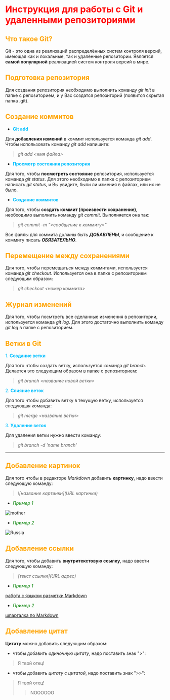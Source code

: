 # <font color=#FF0000>**Инструкция для работы с Git и удаленными репозиториями**</font>

## <font color=#FFA500>Что такое Git?</font>

Git - это одна из реализаций распределённых систем контроля версий, имеющая как и локальные, так и удалённые репозитории. Является **самой популярной** реализацией систем контроля версий в мире.

## <font color=#FFA500>Подготовка репозитория</font>

Для создания репозитория необходимо выполнить команду *git init*  в папке с репозиторием, и у Вас создатся репозиторий (появится скрытая папка .git).

## <font color=#FFA500>Создание коммитов</font>

* <font color=#00BFFF>**Git add**</font>

Для **добавления измений** в коммит используется команда *git add*. Чтобы использовать команду *git add* напишите:

> *git add <имя файла>*

* <font color=#00BFFF>**Просмотр состояния репозитория**</font>

Для того, чтобы **посмотреть состояние** репозитория, используется команда *git status*. Для этого необходимо в папке с репозиторием написать *git status*, и Вы увидите, были ли измения в файлах, или их не было.

* <font color=#00BFFF>**Создание коммитов**</font>

Для того, чтобы **создать коммит (произвести сохранение)**, необходимо выполнить команду *git commit*. Выполняется она так: 

> *git commit -m "<сообщение к коммиту>"* 

Все файлы для коммита должны быть ***ДОБАВЛЕНЫ***, и сообщение к коммиту писать ***ОБЯЗАТЕЛЬНО***.

## <font color=#FFA500>Перемещение между сохранениями</font>

Для того, чтобы перемещаться между коммитами, используется команда *git checkout*. Используется она в папке с репозиторием следующим образом: 

>*git checkout <номер коммита>*

## <font color=#FFA500>Журнал изменений</font>

Для того, чтобы посмтреть все сделанные изменения в репозитории, используется команда *git log*. Для этого достаточно выполнить команду *git log* в папке с репозиторием.

## <font color=#FFA500>Ветки в Git</font>

<font color=#00BFFF>1. **Создание ветки**</font>

Для того чтобы создать ветку, используется команда *git branch*. Делается это следующим образом в папке с репозиторием:

>*git branch <название новой ветки>*

<font color=#00BFFF>2. **Слияние веток**</font>

Для того чтобы добавить ветку в текущую ветку, используется следующая команда:

>*git merge <название ветки>*

<font color=#00BFFF>3. **Удаление веток**</font>

Для удаления ветки нужно ввести команду:

>*git branch -d 'name branch'*
---

## <font color=#FFA500>Добавление картинок</font>

Для того чтобы в редакторе *Markdown* добавить **картинку**, надо ввести следующую команду:

>*![название картинки](URL картинки)*

* <font color=#008000>*Пример 1*</font>

![mother](https://phonoteka.org/uploads/posts/2021-04/1619771738_13-phonoteka_org-p-krasivii-fon-dlya-prezentatsii-ko-dnyu-mat-13.jpg)

* <font color=#008000>*Пример 2*</font>

![Russia](https://encrypted-tbn0.gstatic.com/images?q=tbn:ANd9GcSnAhGq_sHGAx8OQJRPZdI3Gu0VgHHJbredaA&usqp=CAU)

## <font color=#FFA500>Добавление ссылки</font>

Для того, чтобы добавить **внутритекстовую ссылку**, надо ввести следующую команду:

>*[текст ссылки](URL адрес)*

* <font color=#008000>*Пример 1*</font>

[работа с языком разметки Markdown](https://gist.github.com/Jekins/2bf2d0638163f1294637)

* <font color=#008000>*Пример 2*</font>

[шпаргалка по Markdown](https://habitica.fandom.com/ru/wiki/%D0%A8%D0%BF%D0%B0%D1%80%D0%B3%D0%B0%D0%BB%D0%BA%D0%B0_%D0%BF%D0%BE_Markdown)

## <font color=#FFA500>Добавление цитат</font>

**Цитату** можно добавить следующим образом:
* чтобы добавить *одиночную цитату*, надо поставить знак ">":
>Я твой отец!

* чтобы добавить *цитату с цитатой*, надо поставить знак ">>":
>Я твой отец!
>>NOOOOOO
